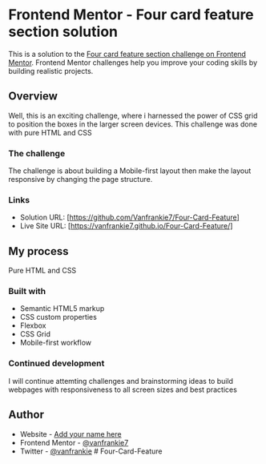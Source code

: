 # Frontend Mentor - Four card feature section solution

This is a solution to the [Four card feature section challenge on Frontend Mentor](https://www.frontendmentor.io/challenges/four-card-feature-section-weK1eFYK). Frontend Mentor challenges help you improve your coding skills by building realistic projects.

## Overview

Well, this is an exciting challenge, where i harnessed the power of CSS grid to position the boxes in the larger screen devices.
This challenge was done with pure HTML and CSS

### The challenge

The challenge is about building a Mobile-first layout then make the layout responsive by changing the page structure.

### Links

- Solution URL: [https://github.com/Vanfrankie7/Four-Card-Feature]
- Live Site URL: [https://vanfrankie7.github.io/Four-Card-Feature/]

## My process

Pure HTML and CSS

### Built with

- Semantic HTML5 markup
- CSS custom properties
- Flexbox
- CSS Grid
- Mobile-first workflow

### Continued development

I will continue attemting challenges and brainstorming ideas to build webpages with responsiveness to all screen sizes and best practices

## Author

- Website - [Add your name here](https://www.your-site.com)
- Frontend Mentor - [@vanfrankie7](https://www.frontendmentor.io/profile/vanfrankie7)
- Twitter - [@vanfrankie](https://www.twitter.com/vanfrankie)
  #   F o u r - C a r d - F e a t u r e 
   
   
